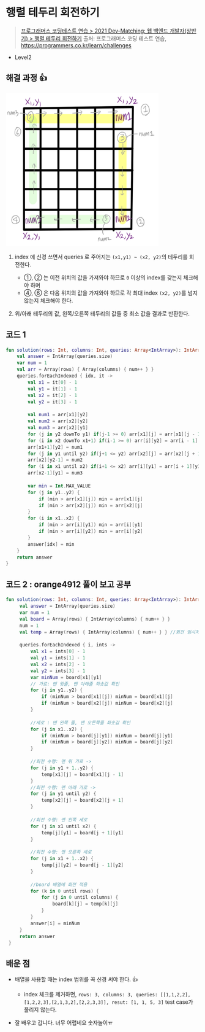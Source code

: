 # 행렬 테두리 회전하기

> [프로그래머스 코딩테스트 연습 > 2021 Dev-Matching: 웹 백엔드 개발자(상반기) > 행렬 테두리 회전하기](https://programmers.co.kr/learn/courses/30/lessons/77485)
> 출처: 프로그래머스 코딩 테스트 연습, https://programmers.co.kr/learn/challenges

- Level2

## 해결 과정 👍

<img src="../res/programmers_77485.png" width="400" height="400" />

1. index 에 신경 쓰면서 queries 로 주어지는 `(x1,y1) ~ (x2, y2)`의 테두리를 회전한다.

   - ①, ② 는 이전 위치의 값을 가져와야 하므로 `0` 이상의 index를 갖는지 체크해야 하며
   - ④, ⑥ 은 다음 위치의 값을 가져와야 하므로 각 최대 index `(x2, y2)`를 넘지 않는지 체크해야 한다.

2. 위/아래 테두리의 값, 왼쪽/오른쪽 테두리의 값들 중 최소 값을 결과로 반환한다.

## 코드 1

```kotlin
fun solution(rows: Int, columns: Int, queries: Array<IntArray>): IntArray {
    val answer = IntArray(queries.size)
    var num = 1
    val arr = Array(rows) { Array(columns) { num++ } }
    queries.forEachIndexed { idx, it ->
        val x1 = it[0] - 1
        val y1 = it[1] - 1
        val x2 = it[2] - 1
        val y2 = it[3] - 1

        val num1 = arr[x1][y2]
        val num2 = arr[x2][y2]
        val num3 = arr[x2][y1]
        for (j in y2 downTo y1) if(j-1 >= 0) arr[x1][j] = arr[x1][j - 1]
        for (i in x2 downTo x1+1) if(i-1 >= 0) arr[i][y2] = arr[i - 1][y2]
        arr[x1+1][y2] = num1
        for (j in y1 until y2) if(j+1 <= y2) arr[x2][j] = arr[x2][j + 1]
        arr[x2][y2-1] = num2
        for (i in x1 until x2) if(i+1 <= x2) arr[i][y1] = arr[i + 1][y1]
        arr[x2-1][y1] = num3

        var min = Int.MAX_VALUE
        for (j in y1..y2) {
            if (min > arr[x1][j]) min = arr[x1][j]
            if (min > arr[x2][j]) min = arr[x2][j]
        }
        for (i in x1..x2) {
            if (min > arr[i][y1]) min = arr[i][y1]
            if (min > arr[i][y2]) min = arr[i][y2]
        }
        answer[idx] = min
    }
    return answer
}
```

## 코드 2 : orange4912 풀이 보고 공부
```kotlin
fun solution(rows: Int, columns: Int, queries: Array<IntArray>): IntArray {
     val answer = IntArray(queries.size)
     var num = 1
     val board = Array(rows) { IntArray(columns) { num++ } }
     num = 1
     val temp = Array(rows) { IntArray(columns) { num++ } } //회전 임시저장

     queries.forEachIndexed { i, ints ->
         val x1 = ints[0] - 1
         val y1 = ints[1] - 1
         val x2 = ints[2] - 1
         val y2 = ints[3] - 1
         var minNum = board[x1][y1]
         // 가로: 맨 윗줄, 맨 아래줄 최솟값 확인
         for (j in y1..y2) {
             if (minNum > board[x1][j]) minNum = board[x1][j]
             if (minNum > board[x2][j]) minNum = board[x2][j]
         }

         //세로 : 맨 왼쪽 줄, 맨 오른쪽줄 최솟값 확인
         for (j in x1..x2) {
             if (minNum > board[j][y1]) minNum = board[j][y1]
             if (minNum > board[j][y2]) minNum = board[j][y2]
         }

         //회전 수행: 맨 위 가로 ->
         for (j in y1 + 1..y2) {
             temp[x1][j] = board[x1][j - 1]
         }
         //회전 수행: 맨 아래 가로 ->
         for (j in y1 until y2) {
             temp[x2][j] = board[x2][j + 1]
         }

         //회전 수행: 맨 왼쪽 세로
         for (j in x1 until x2) {
             temp[j][y1] = board[j + 1][y1]
         }

         //회전 수행: 맨 오른쪽 세로
         for (j in x1 + 1..x2) {
             temp[j][y2] = board[j - 1][y2]
         }

         //board 배열에 회전 적용
         for (k in 0 until rows) {
             for (j in 0 until columns) {
                 board[k][j] = temp[k][j]
             }
         }
         answer[i] = minNum
     }
     return answer
 }
```

## 배운 점

- 배열을 사용할 때는 index 범위를 꼭 신경 써야 한다. 👍
  - index 체크를 제거하면, `rows: 3, columns: 3, queries: [[1,1,2,2],[1,2,2,3],[2,1,3,2],[2,2,3,3]], resut: [1, 1, 5, 3]` test case가 풀리지 않는다.

- 잘 배우고 갑니다. 너무 어렵네요 숫자놀이ㅠ

